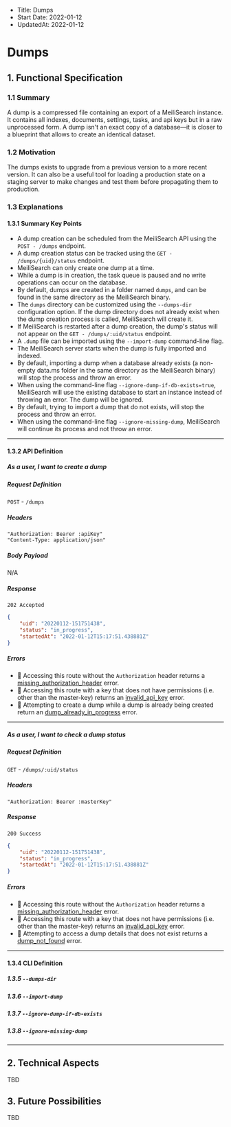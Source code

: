 - Title: Dumps
- Start Date: 2022-01-12
- UpdatedAt: 2022-01-12

# Dumps

## 1. Functional Specification

### 1.1 Summary

A dump is a compressed file containing an export of a MeiliSearch instance. It contains all indexes, documents, settings, tasks, and api keys but in a raw unprocessed form. A dump isn't an exact copy of a database—it is closer to a blueprint that allows to create an identical dataset.

### 1.2 Motivation

The dumps exists to upgrade from a previous version to a more recent version. It can also be a useful tool for loading a production state on a staging server to make changes and test them before propagating them to production.

### 1.3 Explanations

#### 1.3.1 Summary Key Points

- A dump creation can be scheduled from the MeiliSearch API using the `POST - /dumps` endpoint.
- A dump creation status can be tracked using the `GET - /dumps/{uid}/status` endpoint.
- MeiliSearch can only create one dump at a time.
- While a dump is in creation, the task queue is paused and no write operations can occur on the database.
- By default, dumps are created in a folder named `dumps`, and can be found in the same directory as the MeiliSearch binary.
- The `dumps` directory can be customized using the `--dumps-dir` configuration option. If the dump directory does not already exist when the dump creation process is called, MeiliSearch will create it.
- If MeiliSearch is restarted after a dump creation, the dump's status will not appear on the `GET - /dumps/:uid/status` endpoint.
- A `.dump` file can be imported using the `--import-dump` command-line flag.
- The MeiliSearch server starts when the dump is fully imported and indexed.
- By default, importing a dump when a database already exists (a non-empty data.ms folder in the same directory as the MeiliSearch binary) will stop the process and throw an error.
- When using the command-line flag `--ignore-dump-if-db-exists=true`, MeiliSearch will use the existing database to start an instance instead of throwing an error. The dump will be ignored.
- By default, trying to import a dump that do not exists, will stop the process and throw an error.
- When using the command-line flag `--ignore-missing-dump`, MeiliSearch will continue its process and not throw an error.

---

#### 1.3.2 API Definition

##### **As a user, I want to create a dump**

##### Request Definition

`POST` - `/dumps`

##### Headers

```
"Authorization: Bearer :apiKey"
"Content-Type: application/json"
```

##### Body Payload
N/A

##### Response

`202 Accepted`

```json
{
    "uid": "20220112-151751438",
    "status": "in_progress",
    "startedAt": "2022-01-12T15:17:51.438881Z"
}
```

##### Errors

- 🔴 Accessing this route without the `Authorization` header returns a [missing_authorization_header](0061-error-format-and-definitions.md#missing_authorization_header) error.
- 🔴 Accessing this route with a key that does not have permissions (i.e. other than the master-key) returns an [invalid_api_key](0061-error-format-and-definitions.md#invalid_api_key) error.
- 🔴 Attempting to create a dump while a dump is already being created return an [dump_already_in_progress](0061-error-format-and-definitions.md#dump_already_in_progress) error.

---

##### **As a user, I want to check a dump status**

##### Request Definition

`GET` - `/dumps/:uid/status`

##### Headers

```
"Authorization: Bearer :masterKey"
```

##### Response

`200 Success`

```json
{
    "uid": "20220112-151751438",
    "status": "in_progress",
    "startedAt": "2022-01-12T15:17:51.438881Z"
}
```

##### Errors

- 🔴 Accessing this route without the `Authorization` header returns a [missing_authorization_header](0061-error-format-and-definitions.md#missing_authorization_header) error.
- 🔴 Accessing this route with a key that does not have permissions (i.e. other than the master-key) returns an [invalid_api_key](0061-error-format-and-definitions.md#invalid_api_key) error.
- 🔴 Attempting to access a dump details that does not exist returns a [dump_not_found](0061-error-format-and-definitions.md#dump_not_found) error.

---

#### 1.3.4 CLI Definition

##### 1.3.5 `--dumps-dir`
##### 1.3.6 `--import-dump`
##### 1.3.7 `--ignore-dump-if-db-exists`
##### 1.3.8 `--ignore-missing-dump`

---

## 2. Technical Aspects
TBD

## 3. Future Possibilities
TBD